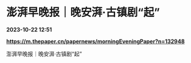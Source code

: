 # 澎湃早晚报｜晚安湃·古镇剧“起”

**2023-10-22 12:51**

**https://m.thepaper.cn/papernews/morningEveningPaper?n=132948**

澎湃早晚报｜晚安湃·古镇剧“起”